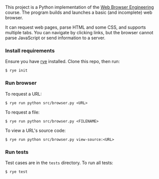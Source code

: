 This project is a Python implementation of the [Web Browser Engineering](http://browser.engineering) course. The program builds and launches a basic (and incomplete) web browser.

It can request web pages, parse HTML and some CSS, and supports multiple tabs. You can navigate by clicking links, but the browser cannot parse JavaScript or send information to a server.

### Install requirements

Ensure you have [rye](https://rye.astral.sh/) installed. Clone this repo, then run:

```
$ rye init
```

### Run browser

To request a URL:

```
$ rye run python src/browser.py <URL>
```

To request a file:

```
$ rye run python src/browser.py <FILENAME>
```

To view a URL's source code:

```
$ rye run python src/browser.py view-source:<URL>
```

### Run tests

Test cases are in the `tests` directory. To run all tests:

```
$ rye test
```
